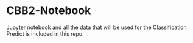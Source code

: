 # CBB2-Notebook
Jupyter notebook and all the data that will be used for the Classification Predict is included in this repo.
